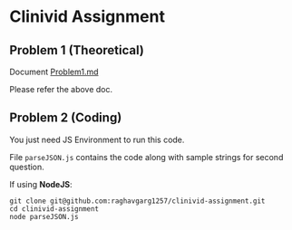 # Clinivid Assignment

## Problem 1 (Theoretical)
Document [Problem1.md](https://github.com/raghavgarg1257/clinivid-assignment/blob/master/Problem1.md)

Please refer the above doc.

## Problem 2 (Coding)
You just need JS Environment to run this code.

File `parseJSON.js` contains the code along with sample strings for second question.

If using **NodeJS**:
```
git clone git@github.com:raghavgarg1257/clinivid-assignment.git
cd clinivid-assignment
node parseJSON.js
```
